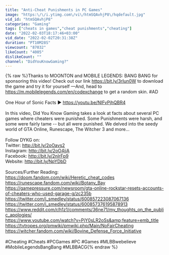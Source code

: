 ```yaml
---
title: "Anti-Cheat Punishments in PC Games"
image: "https:\/\/i.ytimg.com\/vi\/htmSQAvhjP8\/hqdefault.jpg"
vid_id: "htmSQAvhjP8"
categories: "Gaming"
tags: ["cheats in games","cheat punishments","cheating"]
date: "2022-02-03T18:17:46+03:00"
vid_date: "2022-02-02T20:31:38Z"
duration: "PT10M28S"
viewcount: "87032"
likeCount: "4005"
dislikeCount: ""
channel: "DidYouKnowGaming?"
---
```

{% raw %}Thanks to MOONTON and MOBILE LEGENDS: BANG BANG for sponsoring this video! Check out our link <a rel="nofollow" target="blank" href="https://bit.ly/3rIun0W">https://bit.ly/3rIun0W</a> to download the game and try it for yourself —And, head to <a rel="nofollow" target="blank" href="https://m.mobilelegends.com/en/codexchange">https://m.mobilelegends.com/en/codexchange</a> to get a random skin. #AD<br /><br />One Hour of Sonic Facts ► <a rel="nofollow" target="blank" href="https://youtu.be/NIFvPjhQBR4">https://youtu.be/NIFvPjhQBR4</a><br /><br />In this video, Did You Know Gaming takes a look at facts about several PC games where cheaters were punished. Some Punishments were harsh, and some were fairly tame -- but all were punished. We delved into the seedy world of GTA Online, Runescape, The Witcher 3 and more...<br /><br />Follow DYKG on:<br />Twitter: <a rel="nofollow" target="blank" href="http://bit.ly/2oOavs2">http://bit.ly/2oOavs2</a><br />Instagram: <a rel="nofollow" target="blank" href="http://bit.ly/2oO4jjA">http://bit.ly/2oO4jjA</a><br />Facebook: <a rel="nofollow" target="blank" href="http://bit.ly/2nIrFp9">http://bit.ly/2nIrFp9</a><br />Website: <a rel="nofollow" target="blank" href="http://bit.ly/NpYDbD">http://bit.ly/NpYDbD</a><br /><br />Sources/Further Reading:<br /><a rel="nofollow" target="blank" href="https://doom.fandom.com/wiki/Heretic_cheat_codes">https://doom.fandom.com/wiki/Heretic_cheat_codes</a><br /><a rel="nofollow" target="blank" href="https://runescape.fandom.com/wiki/Botany_Bay">https://runescape.fandom.com/wiki/Botany_Bay</a><br /><a rel="nofollow" target="blank" href="https://gamepressure.com/newsroom/gta-online-rockstar-resets-accounts-of-cheaters-who-used-garage-g/zc235b">https://gamepressure.com/newsroom/gta-online-rockstar-resets-accounts-of-cheaters-who-used-garage-g/zc235b</a><br /><a rel="nofollow" target="blank" href="https://twitter.com/j_smedley/status/600857223087067136">https://twitter.com/j_smedley/status/600857223087067136</a><br /><a rel="nofollow" target="blank" href="https://twitter.com/j_smedley/status/600857376195878913">https://twitter.com/j_smedley/status/600857376195878913</a><br /><a rel="nofollow" target="blank" href="https://www.reddit.com/r/h1z1/comments/36ne71/my_thoughts_on_the_public_apologies/">https://www.reddit.com/r/h1z1/comments/36ne71/my_thoughts_on_the_public_apologies/</a><br /><a rel="nofollow" target="blank" href="https://www.youtube.com/watch?v=PjY0sLR2oSs&amp;feature=emb_title">https://www.youtube.com/watch?v=PjY0sLR2oSs&amp;feature=emb_title</a><br /><a rel="nofollow" target="blank" href="https://tvtropes.org/pmwiki/pmwiki.php/Main/NoFairCheating">https://tvtropes.org/pmwiki/pmwiki.php/Main/NoFairCheating</a><br /><a rel="nofollow" target="blank" href="https://witcher.fandom.com/wiki/Bovine_Defense_Force_Initiative">https://witcher.fandom.com/wiki/Bovine_Defense_Force_Initiative</a><br /> <br />#Cheating #Cheats #PCGames #PC #Games #MLBBwebelieve #MobileLegendsBangBang #MLBBACG{% endraw %}
